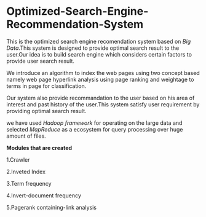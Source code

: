 # Optimized-Search-Engine-Recommendation-System

This is the optimized search engine recomendation system based on <i>Big Data</i>.This system is designed to provide optimal search result to the user.Our idea is to build search engine which considers certain factors to provide user search result.<br>

We introduce an algorithm to index the web pages using two concept based namely web page hyperlink analysis using page ranking and weightage to terms in page for classification.

Our system also provide recommandation to the user based on his area of interest and past history of the user.This system satisfy user requirement by providing optimal search result.

we have used <i>Hadoop framework</i> for operating on the large data and selected <i>MapReduce</i> as a ecosystem for query processing over huge amount of files.

<b>Modules that are created</b>

1.Crawler

2.Inveted Index

3.Term frequency

4.Invert-document frequency

5.Pagerank containing-link analysis

